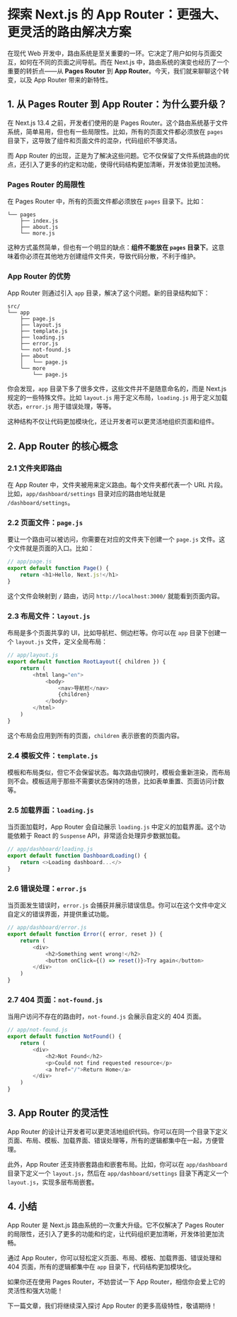# 探索 Next.js 的 App Router：更强大、更灵活的路由解决方案

在现代 Web 开发中，路由系统是至关重要的一环。它决定了用户如何与页面交互，如何在不同的页面之间导航。而在 Next.js 中，路由系统的演变也经历了一个重要的转折点——从 **Pages Router** 到 **App Router**。今天，我们就来聊聊这个转变，以及 App Router 带来的新特性。

## 1. 从 Pages Router 到 App Router：为什么要升级？

在 Next.js 13.4 之前，开发者们使用的是 Pages Router。这个路由系统基于文件系统，简单易用，但也有一些局限性。比如，所有的页面文件都必须放在 `pages` 目录下，这导致了组件和页面文件的混杂，代码组织不够灵活。

而 App Router 的出现，正是为了解决这些问题。它不仅保留了文件系统路由的优点，还引入了更多的约定和功能，使得代码结构更加清晰，开发体验更加流畅。

### Pages Router 的局限性

在 Pages Router 中，所有的页面文件都必须放在 `pages` 目录下。比如：

```
└── pages
    ├── index.js
    ├── about.js
    └── more.js
```

这种方式虽然简单，但也有一个明显的缺点：**组件不能放在 `pages` 目录下**。这意味着你必须在其他地方创建组件文件夹，导致代码分散，不利于维护。

### App Router 的优势

App Router 则通过引入 `app` 目录，解决了这个问题。新的目录结构如下：

```
src/
└── app
    ├── page.js
    ├── layout.js
    ├── template.js
    ├── loading.js
    ├── error.js
    └── not-found.js
    ├── about
    │   └── page.js
    └── more
        └── page.js
```

你会发现，`app` 目录下多了很多文件，这些文件并不是随意命名的，而是 Next.js 规定的一些特殊文件。比如 `layout.js` 用于定义布局，`loading.js` 用于定义加载状态，`error.js` 用于错误处理，等等。

这种结构不仅让代码更加模块化，还让开发者可以更灵活地组织页面和组件。

## 2. App Router 的核心概念

### 2.1 文件夹即路由

在 App Router 中，文件夹被用来定义路由。每个文件夹都代表一个 URL 片段。比如，`app/dashboard/settings` 目录对应的路由地址就是 `/dashboard/settings`。

### 2.2 页面文件：`page.js`

要让一个路由可以被访问，你需要在对应的文件夹下创建一个 `page.js` 文件。这个文件就是页面的入口。比如：

```javascript
// app/page.js
export default function Page() {
	return <h1>Hello, Next.js!</h1>
}
```

这个文件会映射到 `/` 路由，访问 `http://localhost:3000/` 就能看到页面内容。

### 2.3 布局文件：`layout.js`

布局是多个页面共享的 UI，比如导航栏、侧边栏等。你可以在 `app` 目录下创建一个 `layout.js` 文件，定义全局布局：

```javascript
// app/layout.js
export default function RootLayout({ children }) {
	return (
		<html lang="en">
			<body>
				<nav>导航栏</nav>
				{children}
			</body>
		</html>
	)
}
```

这个布局会应用到所有的页面，`children` 表示嵌套的页面内容。

### 2.4 模板文件：`template.js`

模板和布局类似，但它不会保留状态。每次路由切换时，模板会重新渲染，而布局则不会。模板适用于那些不需要状态保持的场景，比如表单重置、页面访问计数等。

### 2.5 加载界面：`loading.js`

当页面加载时，App Router 会自动展示 `loading.js` 中定义的加载界面。这个功能依赖于 React 的 `Suspense` API，非常适合处理异步数据加载。

```javascript
// app/dashboard/loading.js
export default function DashboardLoading() {
	return <>Loading dashboard...</>
}
```

### 2.6 错误处理：`error.js`

当页面发生错误时，`error.js` 会捕获并展示错误信息。你可以在这个文件中定义自定义的错误界面，并提供重试功能。

```javascript
// app/dashboard/error.js
export default function Error({ error, reset }) {
	return (
		<div>
			<h2>Something went wrong!</h2>
			<button onClick={() => reset()}>Try again</button>
		</div>
	)
}
```

### 2.7 404 页面：`not-found.js`

当用户访问不存在的路由时，`not-found.js` 会展示自定义的 404 页面。

```javascript
// app/not-found.js
export default function NotFound() {
	return (
		<div>
			<h2>Not Found</h2>
			<p>Could not find requested resource</p>
			<a href="/">Return Home</a>
		</div>
	)
}
```

## 3. App Router 的灵活性

App Router 的设计让开发者可以更灵活地组织代码。你可以在同一个目录下定义页面、布局、模板、加载界面、错误处理等，所有的逻辑都集中在一起，方便管理。

此外，App Router 还支持嵌套路由和嵌套布局。比如，你可以在 `app/dashboard` 目录下定义一个 `layout.js`，然后在 `app/dashboard/settings` 目录下再定义一个 `layout.js`，实现多层布局嵌套。

## 4. 小结

App Router 是 Next.js 路由系统的一次重大升级。它不仅解决了 Pages Router 的局限性，还引入了更多的功能和约定，让代码组织更加清晰，开发体验更加流畅。

通过 App Router，你可以轻松定义页面、布局、模板、加载界面、错误处理和 404 页面，所有的逻辑都集中在 `app` 目录下，代码结构更加模块化。

如果你还在使用 Pages Router，不妨尝试一下 App Router，相信你会爱上它的灵活性和强大功能！

下一篇文章，我们将继续深入探讨 App Router 的更多高级特性，敬请期待！

